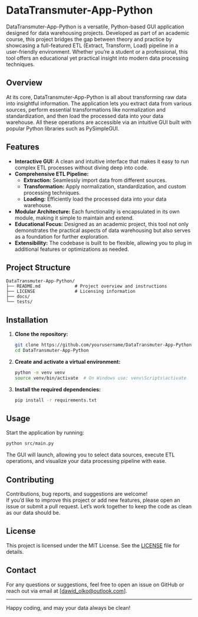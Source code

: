 # DataTransmuter-App-Python

DataTransmuter-App-Python is a versatile, Python-based GUI application designed for data warehousing projects. Developed as part of an academic course, this project bridges the gap between theory and practice by showcasing a full-featured ETL (Extract, Transform, Load) pipeline in a user-friendly environment. Whether you’re a student or a professional, this tool offers an educational yet practical insight into modern data processing techniques.

## Overview

At its core, DataTransmuter-App-Python is all about transforming raw data into insightful information. The application lets you extract data from various sources, perform essential transformations like normalization and standardization, and then load the processed data into your data warehouse. All these operations are accessible via an intuitive GUI built with popular Python libraries such as PySimpleGUI.

## Features

- **Interactive GUI:** A clean and intuitive interface that makes it easy to run complex ETL processes without diving deep into code.
- **Comprehensive ETL Pipeline:** 
  - **Extraction:** Seamlessly import data from different sources.
  - **Transformation:** Apply normalization, standardization, and custom processing techniques.
  - **Loading:** Efficiently load the processed data into your data warehouse.
- **Modular Architecture:** Each functionality is encapsulated in its own module, making it simple to maintain and extend.
- **Educational Focus:** Designed as an academic project, this tool not only demonstrates the practical aspects of data warehousing but also serves as a foundation for further exploration.
- **Extensibility:** The codebase is built to be flexible, allowing you to plug in additional features or optimizations as needed.

## Project Structure

```
DataTransmuter-App-Python/
├── README.md             # Project overview and instructions
├── LICENSE               # Licensing information
├── docs/
└── tests/
```

## Installation

1. **Clone the repository:**

   ```bash
   git clone https://github.com/yourusername/DataTransmuter-App-Python.git
   cd DataTransmuter-App-Python
   ```

2. **Create and activate a virtual environment:**
   ```bash
   python -m venv venv
   source venv/bin/activate  # On Windows use: venv\Scripts\activate
   ```

3. **Install the required dependencies:**
   ```bash
   pip install -r requirements.txt
   ```

## Usage

Start the application by running:
```bash
python src/main.py
```
The GUI will launch, allowing you to select data sources, execute ETL operations, and visualize your data processing pipeline with ease.

## Contributing

Contributions, bug reports, and suggestions are welcome!  
If you’d like to improve this project or add new features, please open an issue or submit a pull request. Let’s work together to keep the code as clean as our data should be.

## License

This project is licensed under the MIT License. See the [LICENSE](LICENSE) file for details.

## Contact

For any questions or suggestions, feel free to open an issue on GitHub or reach out via email at [dawid_olko@outlook.com].

---

Happy coding, and may your data always be clean!
